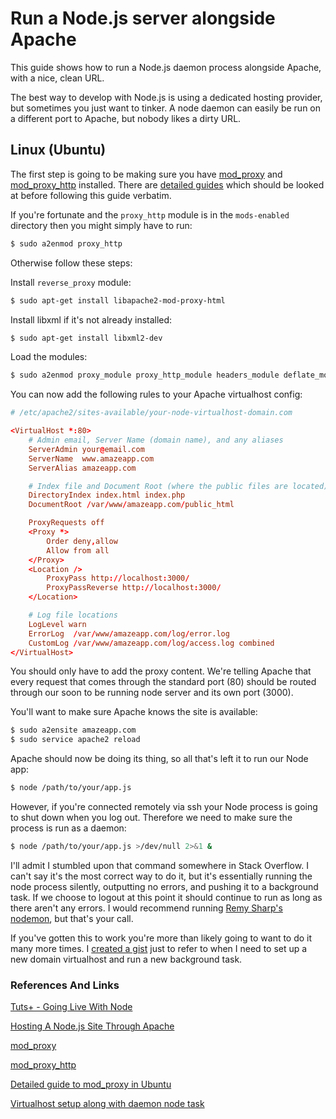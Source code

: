 # Run a Node.js server alongside Apache

This guide shows how to run a Node.js daemon process alongside Apache, with a nice, clean URL.

The best way to develop with Node.js is using a dedicated hosting provider, but sometimes you just want to tinker. A node daemon can easily be run on a different port to Apache, but nobody likes a dirty URL.


## Linux (Ubuntu)

The first step is going to be making sure you have [mod_proxy](http://httpd.apache.org/docs/2.2/mod/mod_proxy.html) and [mod_proxy_http](http://httpd.apache.org/docs/2.0/mod/mod_proxy_http.html) installed. There are [detailed guides](http://abhirama.wordpress.com/2008/11/03/apache-mod_proxy-in-ubuntu/) which should be looked at before following this guide verbatim.

If you're fortunate and the `proxy_http` module is in the `mods-enabled` directory then you might simply have to run:

```bash
$ sudo a2enmod proxy_http
```

Otherwise follow these steps:

Install `reverse_proxy` module:

```bash
$ sudo apt-get install libapache2-mod-proxy-html
```

Install libxml if it's not already installed:

```bash
$ sudo apt-get install libxml2-dev
```

Load the modules:

```bash
$ sudo a2enmod proxy_module proxy_http_module headers_module deflate_module
```

You can now add the following rules to your Apache virtualhost config:

```conf
# /etc/apache2/sites-available/your-node-virtualhost-domain.com

<VirtualHost *:80>
	# Admin email, Server Name (domain name), and any aliases
	ServerAdmin your@email.com
	ServerName  www.amazeapp.com
	ServerAlias amazeapp.com

	# Index file and Document Root (where the public files are located)
	DirectoryIndex index.html index.php
	DocumentRoot /var/www/amazeapp.com/public_html

	ProxyRequests off
	<Proxy *>
		Order deny,allow
		Allow from all
	</Proxy>
	<Location />
		ProxyPass http://localhost:3000/
		ProxyPassReverse http://localhost:3000/
	</Location>

	# Log file locations
	LogLevel warn
	ErrorLog  /var/www/amazeapp.com/log/error.log
	CustomLog /var/www/amazeapp.com/log/access.log combined
</VirtualHost>
```

You should only have to add the proxy content. We're telling Apache that every request that comes through the standard port (80) should be routed through our soon to be running node server and its own port (3000).

You'll want to make sure Apache knows the site is available:

```bash
$ sudo a2ensite amazeapp.com
$ sudo service apache2 reload
```

Apache should now be doing its thing, so all that's left it to run our Node app:

```bash
$ node /path/to/your/app.js
```

However, if you're connected remotely via ssh your Node process is going to shut down when you log out. Therefore we need to make sure the process is run as a daemon:

```bash
$ node /path/to/your/app.js >/dev/null 2>&1 &
```

I'll admit I stumbled upon that command somewhere in Stack Overflow. I can't say it's the most correct way to do it, but it's essentially running the node process silently, outputting no errors, and pushing it to a background task. If we choose to logout at this point it should continue to run as long as there aren't any errors. I would recommend running [Remy Sharp's nodemon](https://github.com/remy/nodemon), but that's your call.

If you've gotten this to work you're more than likely going to want to do it many more times. I [created a gist](https://gist.github.com/adamcbrewer/6060840) just to refer to when I need to set up a new domain virtualhost and run a new background task.


### References And Links

[Tuts+ - Going Live With Node](http://hub.tutsplus.com/tutorials/going-live-with-node--net-33923)

[Hosting A Node.js Site Through Apache](http://thatextramile.be/blog/2012/01/hosting-a-node-js-site-through-apache)

[mod_proxy](http://httpd.apache.org/docs/2.2/mod/mod_proxy.html)

[mod_proxy_http](http://httpd.apache.org/docs/2.0/mod/mod_proxy_http.html)

[Detailed guide to mod_proxy in Ubuntu](http://abhirama.wordpress.com/2008/11/03/apache-mod_proxy-in-ubuntu/)

[Virtualhost setup along with daemon node task](https://gist.github.com/adamcbrewer/6060840)
